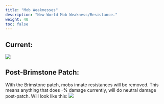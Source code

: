 ```yaml
---
title: "Mob Weaknesses"
description: "New World Mob Weakness/Resistance."
weight: 40
toc: false
---
```


## Current:
<img src="https://i.imgur.com/aHAaFgV.png">

## Post-Brimstone Patch:
With the Brimstone patch, mobs innate resistances will be removed. This means anything that does -% damage currently, will do neutral damage post-patch. Will look like this:
<img src="https://i.imgur.com/5rjgFzw.png">